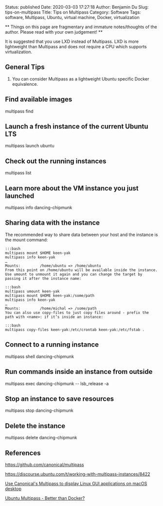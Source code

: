 Status: published
Date: 2020-03-03 17:27:18
Author: Benjamin Du
Slug: tips-on-multipass
Title: Tips on Multipass
Category: Software
Tags: software, Multipass, Ubuntu, virtual machine, Docker, virtualization

**
Things on this page are fragmentary and immature notes/thoughts of the author.
Please read with your own judgement!
**

It is suggested that you use LXD instead of Multipass.
LXD is more lightweight than Multipass and does not require a CPU 
which supports virtualization.

## General Tips

1. You can consider Multipass as a lightweight Ubuntu specific Docker equivalence. 

## Find available images

multipass find

## Launch a fresh instance of the current Ubuntu LTS

multipass launch ubuntu

## Check out the running instances

multipass list

## Learn more about the VM instance you just launched

multipass info dancing-chipmunk

## Sharing data with the instance

The recommended way to share data between your host and the instance is the mount command:

    :::bash
    multipass mount $HOME keen-yak
    multipass info keen-yak
    …
    Mounts:         /home/ubuntu => /home/ubuntu
    From this point on /home/ubuntu will be available inside the instance. Use umount to unmount it again and you can change the target by passing it after the instance name:

    :::bash
    multipass umount keen-yak
    multipass mount $HOME keen-yak:/some/path
    multipass info keen-yak                
    …
    Mounts:         /home/michal => /some/path
    You can also use copy-files to just copy files around - prefix the path with <name>: if it’s inside an instance:

    :::bash
    multipass copy-files keen-yak:/etc/crontab keen-yak:/etc/fstab .

## Connect to a running instance

multipass shell dancing-chipmunk

## Run commands inside an instance from outside

multipass exec dancing-chipmunk -- lsb_release -a

## Stop an instance to save resources

multipass stop dancing-chipmunk

## Delete the instance
multipass delete dancing-chipmunk

## References

https://github.com/canonical/multipass

https://discourse.ubuntu.com/t/working-with-multipass-instances/8422

[Use Canonical's Multipass to display Linux GUI applications on macOS desktop](https://techsparx.com/linux/multipass/display-gui-on-mac.html)

[Ubuntu Multipass - Better than Docker?](https://www.freshbrewed.science/ubuntu-multipass-better-than-docker/index.html)